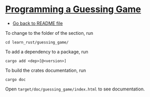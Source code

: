 # [Programming a Guessing Game](https://doc.rust-lang.org/book/ch02-00-guessing-game-tutorial.html)

- [Go back to README file](../README.md)

To change to the folder of the section, run
```
cd learn_rust/guessing_game/
```

To add a dependency to a package, run
```
cargo add <dep>[@<version>]
```

To build the crates documentation, run
```
cargo doc
```
Open `target/doc/guessing_game/index.html` to see documentation.
